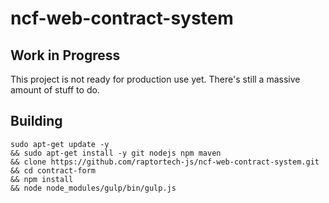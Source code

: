 # ncf-web-contract-system

## Work in Progress

This project is not ready for production use yet. There's still a massive amount of stuff to do.

## Building

```
sudo apt-get update -y
&& sudo apt-get install -y git nodejs npm maven
&& clone https://github.com/raptortech-js/ncf-web-contract-system.git
&& cd contract-form
&& npm install
&& node node_modules/gulp/bin/gulp.js
```
